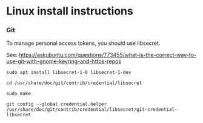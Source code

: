# Linux install instructions

### Git

To manage personal access tokens, you should use libsecret.

See: https://askubuntu.com/questions/773455/what-is-the-correct-way-to-use-git-with-gnome-keyring-and-https-repos

```
sudo apt install libsecret-1-0 libsecret-1-dev

cd /usr/share/doc/git/contrib/credential/libsecret

sudo make

git config --global credential.helper /usr/share/doc/git/contrib/credential/libsecret/git-credential-libsecret
```
